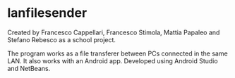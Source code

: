 # lanfilesender
Created by Francesco Cappellari, Francesco Stimola, Mattia Papaleo and Stefano Rebesco as a school project.

The program works as a file transferer between PCs connected in the same LAN. It also works with an Android app.
Developed using Android Studio and NetBeans.
